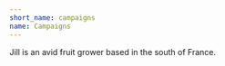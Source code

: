 ```yaml
---
short_name: campaigns
name: Campaigns
---
```

Jill is an avid fruit grower based in the south of France.